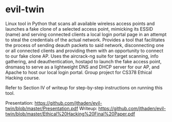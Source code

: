 # evil-twin

Linux tool in Python that scans all available wireless access points and launches a fake clone of a selected access point, mimicking its ESSID (name) and serving connected clients a local login portal page in an attempt to steal the credentials of the actual network. Provides a tool that facilitates the process of sending deauth packets to said network, disconnecting one or all connected clients and providing them with an opportunity to connect to our fake clone AP. Uses the aircrack-ng suite for target scanning, info gathering, and deauthentication, hostapd to launch the fake access point, dnsmasq to serve as a lightweight DNS and DHCP server for our AP, and Apache to host our local login portal. Group project for CS378 Ethical Hacking course.

Refer to Section IV of writeup for step-by-step instructions on running this tool.

Presentation: https://github.com/jthaden/evil-twin/blob/master/Presentation.pdf
Writeup: https://github.com/jthaden/evil-twin/blob/master/Ethical%20Hacking%20Final%20Paper.pdf
